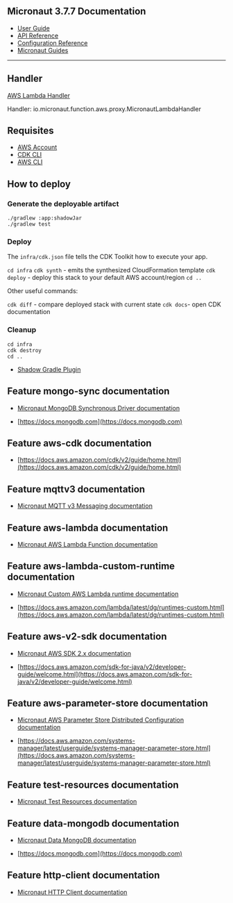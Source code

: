 ## Micronaut 3.7.7 Documentation

- [User Guide](https://docs.micronaut.io/3.7.7/guide/index.html)
- [API Reference](https://docs.micronaut.io/3.7.7/api/index.html)
- [Configuration Reference](https://docs.micronaut.io/3.7.7/guide/configurationreference.html)
- [Micronaut Guides](https://guides.micronaut.io/index.html)
---

## Handler

[AWS Lambda Handler](https://docs.aws.amazon.com/lambda/latest/dg/java-handler.html)

Handler: io.micronaut.function.aws.proxy.MicronautLambdaHandler


## Requisites

- [AWS Account](https://aws.amazon.com/free/)
- [CDK CLI](https://docs.aws.amazon.com/cdk/v2/guide/cli.html)
- [AWS CLI](https://aws.amazon.com/cli/)

## How to deploy

### Generate the deployable artifact

```
./gradlew :app:shadowJar
./gradlew test
```

### Deploy

The `infra/cdk.json` file tells the CDK Toolkit how to execute your app.

`cd infra`
`cdk synth` - emits the synthesized CloudFormation template
`cdk deploy` - deploy this stack to your default AWS account/region
`cd ..`

Other useful commands:

`cdk diff` - compare deployed stack with current state
`cdk docs`- open CDK documentation

### Cleanup

```
cd infra
cdk destroy
cd ..
```


- [Shadow Gradle Plugin](https://plugins.gradle.org/plugin/com.github.johnrengelman.shadow)
## Feature mongo-sync documentation

- [Micronaut MongoDB Synchronous Driver documentation](https://micronaut-projects.github.io/micronaut-mongodb/latest/guide/index.html)

- [https://docs.mongodb.com](https://docs.mongodb.com)


## Feature aws-cdk documentation

- [https://docs.aws.amazon.com/cdk/v2/guide/home.html](https://docs.aws.amazon.com/cdk/v2/guide/home.html)


## Feature mqttv3 documentation

- [Micronaut MQTT v3 Messaging documentation](https://micronaut-projects.github.io/micronaut-mqtt/latest/guide/index.html)


## Feature aws-lambda documentation

- [Micronaut AWS Lambda Function documentation](https://micronaut-projects.github.io/micronaut-aws/latest/guide/index.html#lambda)


## Feature aws-lambda-custom-runtime documentation

- [Micronaut Custom AWS Lambda runtime documentation](https://micronaut-projects.github.io/micronaut-aws/latest/guide/index.html#lambdaCustomRuntimes)

- [https://docs.aws.amazon.com/lambda/latest/dg/runtimes-custom.html](https://docs.aws.amazon.com/lambda/latest/dg/runtimes-custom.html)


## Feature aws-v2-sdk documentation

- [Micronaut AWS SDK 2.x documentation](https://micronaut-projects.github.io/micronaut-aws/latest/guide/)

- [https://docs.aws.amazon.com/sdk-for-java/v2/developer-guide/welcome.html](https://docs.aws.amazon.com/sdk-for-java/v2/developer-guide/welcome.html)


## Feature aws-parameter-store documentation

- [Micronaut AWS Parameter Store Distributed Configuration documentation](https://micronaut-projects.github.io/micronaut-aws/latest/guide/index.html#parametersStore)

- [https://docs.aws.amazon.com/systems-manager/latest/userguide/systems-manager-parameter-store.html](https://docs.aws.amazon.com/systems-manager/latest/userguide/systems-manager-parameter-store.html)


## Feature test-resources documentation

- [Micronaut Test Resources documentation](https://micronaut-projects.github.io/micronaut-test-resources/latest/guide/)


## Feature data-mongodb documentation

- [Micronaut Data MongoDB documentation](https://micronaut-projects.github.io/micronaut-data/latest/guide/#mongo)

- [https://docs.mongodb.com](https://docs.mongodb.com)


## Feature http-client documentation

- [Micronaut HTTP Client documentation](https://docs.micronaut.io/latest/guide/index.html#httpClient)


